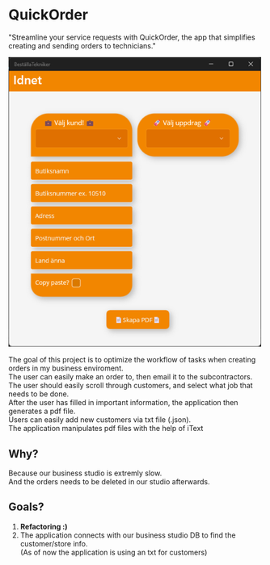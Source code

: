 # QuickOrder
"Streamline your service requests with QuickOrder, the app that simplifies creating and sending orders to technicians."

<picture><img src="project.png" width="500"></picture>

The goal of this project is to optimize the workflow of tasks when creating orders in my business enviroment.  
The user can easily make an order to, then email it to the subcontractors.  
The user should easily scroll through customers, and select what job that needs to be done.  
After the user has filled in important information, the application then generates a pdf file.  
Users can easily add new customers via txt file (.json).   
The application manipulates pdf files with the help of iText


## Why?
Because our business studio is extremly slow.  
And the orders needs to be deleted in our studio afterwards.  

## Goals?
1. **Refactoring :)**  
2. The application connects with our business studio DB to find the customer/store info.  
(As of now the application is using an txt for customers)

